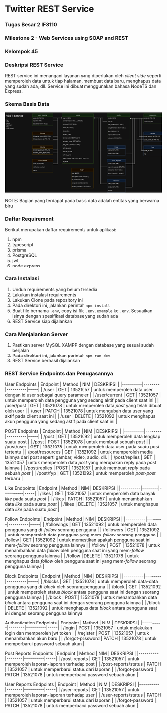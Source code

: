# Twitter REST Service
### Tugas Besar 2 IF3110
### Milestone 2 -  Web Services using SOAP and REST
### Kelompok 45

### Deskripsi REST Service
REST service ini menangani layanan yang diperlukan oleh _client side_ seperti memperoleh data untuk tiap halaman, membuat data baru, menghapus data yang sudah ada, dll. Service ini dibuat menggunakan bahasa NodeTS dan Express.

### Skema Basis Data
![Skema Basis Data](doc/RESTservice.png)

NOTE: Bagian yang terdapat pada basis data adalah entitas yang berwarna biru

### Daftar Requirement
Berikut merupakan daftar requirements untuk aplikasi:
1. npm
2. typescript
3. prisma
4. PostgreSQL
5. jwt
6. node express

### Cara Instalasi
1. Unduh requirements yang belum tersedia
2. Lakukan instalasi requirements
3. Lakukan Clone pada repository ini
4. Pada direktori ini, jalankan perintah `npm install`
5. Buat file bernama `.env`, copy isi file `.env.example` ke `.env`. Sesuaikan isinya dengan spesifikasi database yang sudah ada
6. REST Service siap dijalankan

### Cara Menjalankan Server
1. Pastikan server MySQL XAMPP dengan database yang sesuai sudah berjalan
2. Pada direktori ini, jalankan perintah `npm run dev`
3. REST Service berhasil dijalankan

### REST Service Endpoints dan Penugasannya

User Endpoints
| Endpoint | Method | NIM | DESKRIPSI |
|----------|--------|----------|-----|
| /user    | GET    | 13521057 | untuk memperoleh data user dengan id user sebagai query parameter |
| /user/current | GET | 13521057 | untuk memperoleh data pengguna yang sedang aktif pada client saat ini |
| /user/post | GET | 13521078 | untuk memperoleh data _post_ yang telah dibuat oleh user |
| /user | PATCH | 13521078 | untuk mengubah data user yang aktif pada client saat ini |
| /user | DELETE | 13521092 | untuk menghapus akun pengguna yang sedang aktif pada client saat ini |

POST Endpoints
| Endpoint | Method | NIM | DESKRIPSI |
|----------|--------|----------|-----|
| /post | GET | 13521092 | untuk memperoleh data lengkap suatu post |
| /post | POST | 13521078 | untuk membuat sebuah _post_ |
| /post/user | GET | 13521078 | untuk memperoleh data user pada suatu post tertentu |
| /post/resources | GET | 13521092 | untuk memperoleh media lainnya dari post seperti gambar, video, audio, dll. |
| /post/replies | GET | 13521057 | untuk memperoleh data _post_ yang merupakan reply pada _post_ lainnya |
| /post/replies | POST | 13521057 | untuk membuat _reply_ pada sebuah _post_ |
| /post/fyp | GET | 13521092 | untuk memperoleh _post-post_ terbaru |

Like Endpoints
| Endpoint | Method | NIM | DESKRIPSI |
|----------|--------|----------|-----|
| /likes | GET | 13521057 | untuk memperoleh data banyak _like_ pada suatu _post_ |
| /likes | PATCH | 13521057 | untuk menambahkan data _like_ pada suatu _post_ |
| /likes | DELETE | 13521057 | untuk menghapus data _like_ pada suatu _post_ |

Follow Endpoints
| Endpoint | Method | NIM | DESKRIPSI |
|----------|--------|----------|-----|
| /followings | GET | 13521092 | untuk memperoleh data pengguna yang di-_follow_ seorang pengguna |
| /followers | GET | 13521092 | untuk memperoleh data pengguna yang mem-_follow_ seorang pengguna |
| /follow | GET | 13521092 | untuk memastikan apakah pengguna saat ini mem-_follow_ seorang pengguna lainnya |
| /follow | POST | 13521078 | untuk menambahkan data _follow_ oleh pengguna saat ini yang mem-_follow_ seorang pengguna lainnya |
| /follow | DELETE | 13521078 | untuk menghapus data _follow_ oleh pengguna saat ini yang mem-_follow_ seorang pengguna lainnya |

Block Endpoints
| Endpoint | Method | NIM | DESKRIPSI |
|----------|--------|----------|-----|
| /blocks | GET | 13521078 | untuk memperoleh data-data pengguna yang di-_block_ oleh seorang pengguna |
| /block | GET | 13521092 | untuk memperoleh status _block_ antara pengguna saat ini dengan seorang pengguna lainnya |
| /block | POST | 13521078 | untuk menambahkan data _block_ antara pengguna saat ini dengan seorang pengguna lainnya |
| /block | DELETE | 13521092 | untuk menghapus data _block_ antara pengguna saat ini dengan seorang pengguna lainnya |

Authentication Endpoints
| Endpoint | Method | NIM | DESKRIPSI |
|----------|--------|----------|-----|
| /login | POST | 13521057 | untuk melakukan login dan memperoleh jwt token |
| /register | POST | 13521057 | untuk menambahkan akun baru |
| /forgot-password | PATCH | 13521078 | untuk memperbarui password sebuah akun |

Post Reports Endpoints
| Endpoint | Method | NIM | DESKRIPSI |
|----------|--------|----------|-----|
| /post-reports | GET | 13521057 | untuk memperoleh laporan-laporan terhadap post |
| /post-reports/status | PATCH | 13521057 | untuk memperbarui status dari laporan |
| /forgot-password | PATCH | 13521078 | untuk memperbarui password sebuah akun |

User Reports Endpoints
| Endpoint | Method | NIM | DESKRIPSI |
|----------|--------|----------|-----|
| /user-reports | GET | 13521057 | untuk memperoleh laporan-laporan terhadap user |
| /user-reports/status | PATCH | 13521057 | untuk memperbarui status dari laporan |
| /forgot-password | PATCH | 13521078 | untuk memperbarui password sebuah akun |
